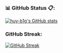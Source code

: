 ### 📊 GitHub Status 📋:

[![huy-b1g's GitHub stats](https://github-readme-stats.vercel.app/api?username=huy-b1g&show_icons=true&theme=gruvbox
)](https://github.com/huy-b1g/github-readme-stats)

### GitHub Streak:
[![GitHub Streak](http://github-readme-streak-stats.herokuapp.com?user=huy-b1g&theme=gruvbox)](https://git.io/streak-stats)
